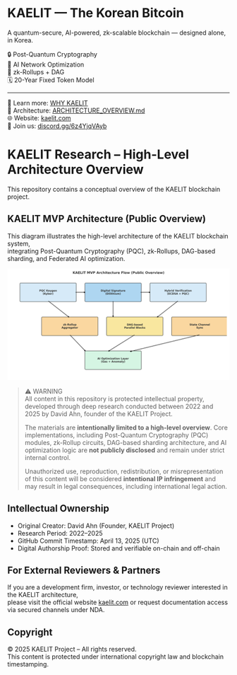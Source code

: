 # KAELIT — The Korean Bitcoin

A quantum-secure, AI-powered, zk-scalable blockchain — designed alone, in Korea.

🔒 Post-Quantum Cryptography  
🧠 AI Network Optimization  
🧱 zk-Rollups + DAG  
🗓️ 20-Year Fixed Token Model

---

📘 Learn more: [WHY KAELIT](./WHY_KAELIT.md)  
🧠 Architecture: [ARCHITECTURE_OVERVIEW.md](./ARCHITECTURE_OVERVIEW.md)  
🌐 Website: [kaelit.com](https://kaelit.com)  
💬 Join us: [discord.gg/6z4YjqVAyb](https://discord.gg/6z4YjqVAyb)


# KAELIT Research – High-Level Architecture Overview

This repository contains a conceptual overview of the KAELIT blockchain project.

## KAELIT MVP Architecture (Public Overview)

This diagram illustrates the high-level architecture of the KAELIT blockchain system,  
integrating Post-Quantum Cryptography (PQC), zk-Rollups, DAG-based sharding, and Federated AI optimization.

![KAELIT Architecture](images/kaelit_architecture_diagram.png)


> ⚠️ WARNING  
> All content in this repository is protected intellectual property, developed through deep research conducted between 2022 and 2025 by David Ahn, founder of the KAELIT Project.  
>  
> The materials are **intentionally limited to a high-level overview**. Core implementations, including Post-Quantum Cryptography (PQC) modules, zk-Rollup circuits, DAG-based sharding architecture, and AI optimization logic are **not publicly disclosed** and remain under strict internal control.  
>  
> Unauthorized use, reproduction, redistribution, or misrepresentation of this content will be considered **intentional IP infringement** and may result in legal consequences, including international legal action.

## Intellectual Ownership

- Original Creator: David Ahn (Founder, KAELIT Project)  
- Research Period: 2022–2025  
- GitHub Commit Timestamp: April 13, 2025 (UTC)  
- Digital Authorship Proof: Stored and verifiable on-chain and off-chain  

## For External Reviewers & Partners

If you are a development firm, investor, or technology reviewer interested in the KAELIT architecture,  
please visit the official website [kaelit.com](https://kaelit.com) or request documentation access via secured channels under NDA.

## Copyright

© 2025 KAELIT Project – All rights reserved.  
This content is protected under international copyright law and blockchain timestamping.
